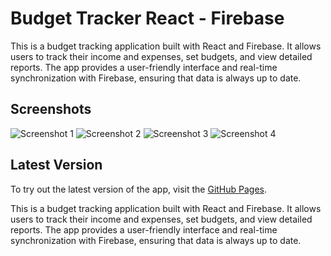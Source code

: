 # Budget Tracker React - Firebase

This is a budget tracking application built with React and Firebase. It allows users to track their income and expenses, set budgets, and view detailed reports. The app provides a user-friendly interface and real-time synchronization with Firebase, ensuring that data is always up to date.

## Screenshots

![Screenshot 1](./screenshot/screen1.jpg)
![Screenshot 2](./screenshot/screen2.jpg)
![Screenshot 3](./screenshot/screen3.jpg)
![Screenshot 4](./screenshot/screen4.jpg)

## Latest Version

To try out the latest version of the app, visit the [GitHub Pages](https://ivanmpr.github.io/firebase-budget-tracker).

This is a budget tracking application built with React and Firebase. It allows users to track their income and expenses, set budgets, and view detailed reports. The app provides a user-friendly interface and real-time synchronization with Firebase, ensuring that data is always up to date.
